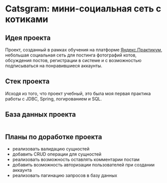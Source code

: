# Catsgram: мини-социальная сеть с котиками

## Идея проекта
Проект, созданный в рамках обучения на платформе [Яндекс.Практикум](https://practicum.yandex.ru/java-developer/?from=catalog),
небольшая социальная сеть для постинга фотографий котов, обсуждения постов, регистрации в системе и с возможностью
подписываться на понравившиеся аккаунты.

## Стек проекта
Исходя из того, что проект учебный, это была моя первая практика работы с JDBC, Spring, логированием и SQL.

## База данных проекта
![]()

## Планы по доработке проекта
* реализовать валидацию сущностей
* добавить CRUD операции для сущностей
* реализовать возможность оставлять комментарии постам
* добавить возможность авторизации пользователей при создании аккаунта
* реализовать пагинацию запросов в базу данных